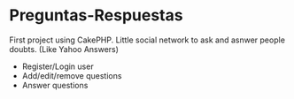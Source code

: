 # Preguntas-Respuestas

First project using CakePHP.
Little social network to ask and asnwer people doubts. (Like Yahoo Answers)

* Register/Login user
* Add/edit/remove questions
* Answer questions
